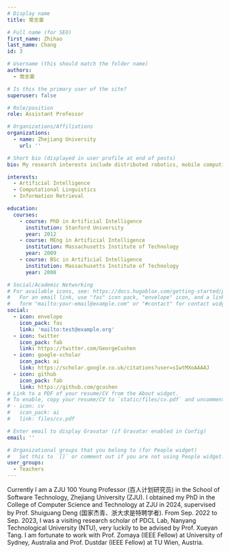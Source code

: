 ```yaml
---
# Display name
title: 常志豪

# Full name (for SEO)
first_name: Zhihao
last_name: Chang
id: 3

# Username (this should match the folder name)
authors:
  - 常志豪

# Is this the primary user of the site?
superuser: false

# Role/position
role: Assistant Professor

# Organizations/Affiliations
organizations:
  - name: Zhejiang University
    url: ''

# Short bio (displayed in user profile at end of posts)
bio: My research interests include distributed robotics, mobile computing and programmable matter.

interests:
  - Artificial Intelligence
  - Computational Linguistics
  - Information Retrieval

education:
  courses:
    - course: PhD in Artificial Intelligence
      institution: Stanford University
      year: 2012
    - course: MEng in Artificial Intelligence
      institution: Massachusetts Institute of Technology
      year: 2009
    - course: BSc in Artificial Intelligence
      institution: Massachusetts Institute of Technology
      year: 2008

# Social/Academic Networking
# For available icons, see: https://docs.hugoblox.com/getting-started/page-builder/#icons
#   For an email link, use "fas" icon pack, "envelope" icon, and a link in the
#   form "mailto:your-email@example.com" or "#contact" for contact widget.
social:
  - icon: envelope
    icon_pack: fas
    link: 'mailto:test@example.org'
  - icon: twitter
    icon_pack: fab
    link: https://twitter.com/GeorgeCushen
  - icon: google-scholar
    icon_pack: ai
    link: https://scholar.google.co.uk/citations?user=sIwtMXoAAAAJ
  - icon: github
    icon_pack: fab
    link: https://github.com/gcushen
# Link to a PDF of your resume/CV from the About widget.
# To enable, copy your resume/CV to `static/files/cv.pdf` and uncomment the lines below.
# - icon: cv
#   icon_pack: ai
#   link: files/cv.pdf

# Enter email to display Gravatar (if Gravatar enabled in Config)
email: ''

# Organizational groups that you belong to (for People widget)
#   Set this to `[]` or comment out if you are not using People widget.
user_groups:
  - Teachers
---
```


Currently I am a ZJU 100 Young Professor (百人计划研究员) in the School of Software Technology, Zhejiang University (ZJU). I obtained my PhD in the College of Computer Science and Technology at ZJU in 2024, supervised by Prof. Shuiguang Deng (国家杰青、浙大求是特聘学者). From Sep. 2022 to Sep. 2023, I was a visiting research scholar of PDCL Lab, Nanyang Technological University (NTU), very luckily to be advised by Prof. Xueyan Tang. I am fortunate to work with Prof. Zomaya (IEEE Fellow) at University of Sydney, Australia and Prof. Dustdar (IEEE Fellow) at TU Wien, Austria.
